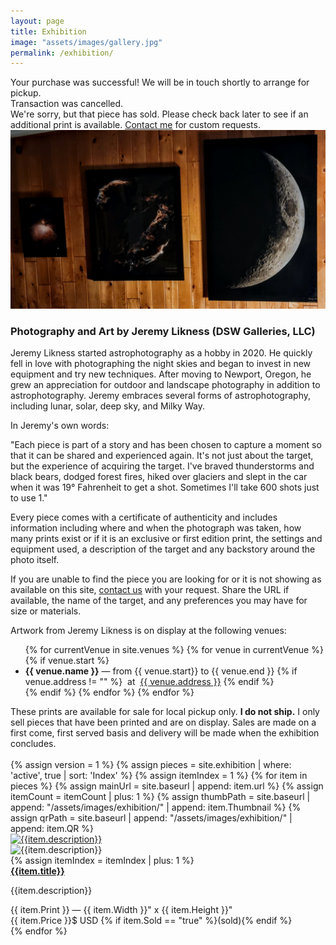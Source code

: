 ```yaml
---
layout: page
title: Exhibition
image: "assets/images/gallery.jpg"
permalink: /exhibition/
---
```

<div class="exhibition">
    <div id="success" class="row d-none">
        <div class="col-12">
            <div class="alert alert-success">
            <span class="fa fa-check"></span> Your purchase was successful! We will be in touch shortly to arrange for pickup.
            </div>
        </div>
    </div>
    <div id="cancel" class="row d-none">
        <div class="col-12">
            <div class="alert alert-danger">
            <span class="fa fa-ban"></span> Transaction was cancelled.
            </div>
        </div>
    </div>
    <div id="soldout" class="row d-none">
        <div class="col-12">
            <div class="alert alert-warning">
            We're sorry, but that piece has sold. Please check back later to see if an additional print is available. <a href="https://dswgalleries.com/contact">Contact me</a> for custom requests.
            </div>
        </div>
    </div>
    <div class="row">
        <div class="col-lg-4 col-6 col-sm-12">
            <img src="/assets/images/exhibition/about.jpg" alt="Jeremy Likness">
        </div>
        <div class="col-lg-4 col-6 col-sm-12">
            <h3>Photography and Art by Jeremy Likness (DSW Galleries, LLC)</h3>
            <p>Jeremy Likness started astrophotography as a hobby in 2020. He quickly fell in love with photographing the night skies and began to invest in new equipment and try new techniques. After moving to Newport, Oregon, he grew an appreciation for outdoor and landscape photography in addition to astrophotography. Jeremy embraces several forms of astrophotography, including lunar, solar, deep sky, and Milky Way.</p>
            <p>In Jeremy's own words:</p>
            <p><quote>"Each piece is part of a story and has been chosen to capture a moment so that it can be shared and experienced again. It's not just about the target, but the experience of acquiring the target. I've braved thunderstorms and black bears, dodged forest fires, hiked over glaciers and slept in the car when it was 19° Fahrenheit to get a shot. Sometimes I'll take 600 shots just to use 1."</quote></p>
            <p>Every piece comes with a certificate of authenticity and includes information including where and when the photograph was taken, how many prints exist or if it is an exclusive or first edition print, the settings and equipment used, a description of the target and any backstory around the photo itself.</p>
            <p>If you are unable to find the piece you are looking for or it is not showing as available on this site, <a href="https://dswgalleries.com/contact" target="_blank">contact us</a> with your request. Share the URL if available, the name of the target, and any preferences you may have for size or materials.</p>
        </div>
        <div class="col-lg-4 col-6 col-sm-12">
            <p>Artwork from Jeremy Likness is on display at the following venues:</p>
            <ul>
                {% for currentVenue in site.venues %}
                {% for venue in currentVenue %}
                {% if venue.start %}
                <li><strong>{{ venue.name }}</strong> &mdash; from {{ venue.start}} to {{ venue.end }}
                    {% if venue.address != "" %}
                    <span>&nbsp;at&nbsp;</span>
                    <a href="https://www.google.com/maps/search/{{ currentVenue.address }}" target="_blank">{{ venue.address }}</a>
                    {% endif %}
                </li>
                {% endif %}
                {% endfor %}
                {% endfor %}
            </ul>
        </div>
    </div>
    <div class="row">
        <div class="col">These prints are available for sale for local pickup only. <strong>I do not ship.</strong> I only sell pieces that have been printed and are on display. Sales are made on a first come, first served basis and delivery will be made when the exhibition concludes.</div>        
    </div>
    <div class="row">
        <div class="col">&nbsp;</div>
    </div>
    {% assign version = 1 %}
    {% assign pieces = site.exhibition | where: 'active', true | sort: 'Index' %}
    {% assign itemIndex = 1 %}
    {% for item in pieces %}        
        {% assign mainUrl = site.baseurl | append: item.url %}
        {% assign itemCount = itemCount | plus: 1 %}
        {% assign thumbPath = site.baseurl | append: "/assets/images/exhibition/" | append: item.Thumbnail %}
        {% assign qrPath = site.baseurl | append: "/assets/images/exhibition/" | append: item.QR %}
    <div class="row mw-25">
        <div class="col-3">
            <a href="{{mainUrl}}" title="{{item.description}}" tabindex="{{itemCount}}">
                <img class="card-img-top gallery-img" id="image-{{itemIndex}}" src="{{thumbPath}}" alt="{{item.description}}"/>            
            </a>
        </div>
        <div class="col-2">
            <img class="card-img-top gallery-img" style="height: 256px; width: 256px;" id="image-qr-{{itemIndex}}" src="{{qrPath}}" alt="{{item.description}}"/>
        </div>
        {% assign itemIndex = itemIndex | plus: 1 %}
        <div class="col-4">
            <strong><a href="{{mainUrl}}" title="{{item.description}}">{{item.title}}</a></strong><p>{{item.description}}</p>      
        </div>                                         
        <div class="col-2">
            {{ item.Print }} &mdash; {{ item.Width }}" x {{ item.Height }}"
        </div>
        <div class="col-1">
            {{ item.Price }}$ USD
            {% if item.Sold == "true" %}(sold){% endif %}
        </div>                        
    </div>
    {% endfor %}
                </div>        
        </div>
    </div>
<script src="{{ site.baseurl }}/assets/js/exhibition.js"></script>

